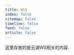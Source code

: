 ```yaml
---
title: WSS
index: false
sitemap: false
timeline: false
feed: false
article: false
---
```


这里存放的是云湖WS相关的内容.